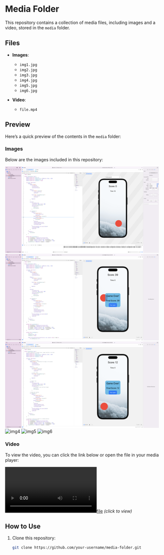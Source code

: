 # Media Folder

This repository contains a collection of media files, including images and a video, stored in the `media` folder.

## Files

- **Images**:
  - `img1.jpg`
  - `img2.jpg`
  - `img3.jpg`
  - `img4.jpg`
  - `img5.jpg`
  - `img6.jpg`

- **Video**:
  - `file.mp4`

## Preview

Here’s a quick preview of the contents in the `media` folder:

### Images

Below are the images included in this repository:

![img1](media/img1.png)
![img2](media/img2.png)
![img3](media/img3.png)
![img4](media/img4.png)
![img5](media/img5.png)
![img6](media/img6.png)

### Video

To view the video, you can click the link below or open the file in your media player:

[![file](media/file.mp4)](media/file.mp4) *(click to view)*

## How to Use

1. Clone this repository:
   ```bash
   git clone https://github.com/your-username/media-folder.git
